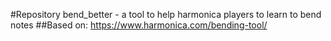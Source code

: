 #Repository bend_better - a tool to help harmonica players to learn to bend notes
##Based on: https://www.harmonica.com/bending-tool/
